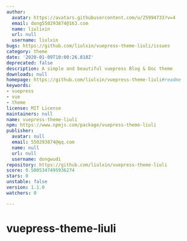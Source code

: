 ```yaml
---
author:
  avatar: https://avatars.githubusercontent.com/u/25994733?v=4
  email: dong550293874@163.com
  name: liulixin
  url: null
  username: liulxin
bugs: https://github.com/liulxin/vuepress-theme-liuli/issues
category: theme
date: '2020-01-09T10:00:26.818Z'
deprecated: false
description: A simple and beautiful vuepress Blog & Doc theme
downloads: null
homepage: https://github.com/liulxin/vuepress-theme-liuli#readme
keywords:
- vuepress
- vue
- theme
license: MIT License
maintainers: null
name: vuepress-theme-liuli
npm: https://www.npmjs.com/package/vuepress-theme-liuli
publisher:
  avatar: null
  email: 550293874@qq.com
  name: null
  url: null
  username: dongwudi
repository: https://github.com/liulxin/vuepress-theme-liuli
score: 0.5005347495936274
stars: 0
unstable: false
version: 1.1.0
watchers: 0

---
```


# vuepress-theme-liuli